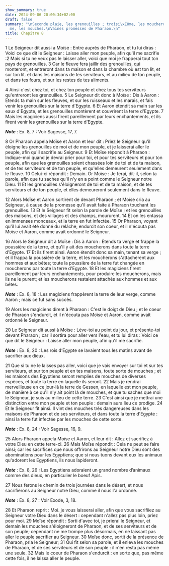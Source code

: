 ```yaml
---
show_summary: true
date: 2024-09-06 20:00:34+02:00
draft: false
summary: "\nSeconde plaie, les grenouilles ; troisi\xE8me, les moucherons ; quatri\xE8\
  me, les mouches.\nVaines promesses de Pharaon.\n"
title: Chapitre 8
---
```





1 Le Seigneur dit aussi a Moïse : Entre auprès de Pharaon, et tu lui diras : Voici ce que dit le Seigneur : Laisse aller mon peuple, afin qu'il me sacrifie :2 Mais si tu ne veux pas le laisser aller, voici que moi je frapperai tout ton pays de grenouilles. 3 Car le fleuve fera jaillir des grenouilles, qui monteront, et entreront dans ta maison et dans la chambre où est ton lit, et sur ton lit. et dans les maisons de tes serviteurs, et au milieu de ton peuple, et dans tes fours, et sur les restes de tes aliments.


4 Ainsi c'est chez toi, et chez ton peuple et chez tous tes serviteurs qu'entreront les grenouilles. 5 Le Seigneur dit donc à Moïse : Dis à Aaron : Etends ta main sur les fleuves, et sur les ruisseaux et les marais, et fais venir les grenouilles sur la terre d'Egypte. 6 Et Aaron étendit sa main sur les eaux d'Egypte, et les grenouilles montèrent et couvrirent la terre d'Egypte. 7 Mais les magiciens aussi firent pareillement par leurs enchantements, et ils firent venir les grenouilles sur la terre d'Egypte.

***Note*** :  Ex. 8, 7 : Voir Sagesse, 17, 7.

8 Or Pharaon appela Moïse et Aaron et leur dit : Priez le Seigneur qu'il éloigne les grenouilles de moi et de mon peuple, et je laisserai aller le peuple, afin qu'il sacrifie au Seigneur. 9 Et Moïse répondit à Pharaon : Indique-moi quand je devrai prier pour toi, et pour tes serviteurs et pour ton peuple, afin que les grenouilles soient chassées loin de toi et de ta maison, et de tes serviteurs et de ton peuple, et qu'elles demeurent seulement dans le fleuve. 10 Celui-ci répondit : Demain. Or Moïse : Je ferai, dit-il, selon ta parole, afin que tu saches qu'il n'y en a point comme le Seigneur notre Dieu. 11 Et les grenouilles s'éloigneront de toi et de ta maison, et de tes serviteurs et de ton peuple, et elles demeureront seulement dans le fleuve.


12 Alors Moïse et Aaron sortirent de devant Pharaon ; et Moïse cria au Seigneur, à cause de la promesse qu'il avait faite à Pharaon touchant les grenouilles. 13 Et le Seigneur fit selon la parole de Moïse ; et les grenouilles des maisons, et des villages et des champs, moururent. 14 Et on les entassa en immenses monceaux, et la terre en fut infectée. 15 Or Pharaon, voyant qu'il lui avait été donné du relâche, endurcit son coeur, et il n'écouta pas Moïse et Aaron, comme avait ordonné le Seigneur.


16 Alors le Seigneur dit à Moïse : Dis à Aaron : Etends ta verge et frappe la poussière de la terre, et qu'il y ait des moucherons dans toute la terre d'Egypte. 17 Et ils firent ainsi. Aaron étendit donc sa main, tenant sa verge ; et il frappa la poussière de la terre, et les moucherons s'attachèrent aux hommes et aux bêtes; toute la poussière de la terre fut changée en moucherons par toute la terre d'Egypte. 18 Et les magiciens firent pareillement par leurs enchantements, pour produire les moucherons, mais ils ne le purent; et les moucherons restaient attachés aux hommes et aux bêtes.

***Note*** :  Ex. 8, 18 : Les magiciens frappèrent la terre de leur verge, comme Aaron ; mais ce fut sans succès.

19 Alors les magiciens dirent à Pharaon : C'est le doigt de Dieu ; et le coeur de Pharaon s'endurcit, et il n'écouta pas Moïse et Aaron, comme avait ordonné le Seigneur.


20 Le Seigneur dit aussi à Moïse : Lève-toi au point du jour, et présente-toi devant Pharaon ; car il sortira pour aller vers l'eau, et tu lui diras : Voici ce que dit le Seigneur : Laisse aller mon peuple, afin qu'il me sacrifie.

***Note*** :  Ex. 8, 20 : Les rois d’Egypte se lavaient tous les matins avant de sacrifier aux dieux.


21 Que si tu ne le laisses pas aller, voici que je vais envoyer sur toi et sur tes serviteurs, et sur ton peuple et en tes maisons, toute sorte de mouches ; et les maisons des Egyptiens seront remplies de mouches de diverses espèces, et toute la terre en laquelle ils seront. 22 Mais je rendrai merveilleuse en ce jour-là la terre de Gessen, en laquelle est mon peuple, de manière à ce qu'il n'y ait point là de mouches, et que tu saches que moi le Seigneur, je suis au milieu de cette terre. 23 C'est ainsi que je mettrai une distinction entre mon peuple et ton peuple : demain aura lieu ce prodige. 24 Et le Seigneur fit ainsi. Il vint des mouches très dangereuses dans les maisons de Pharaon et de ses serviteurs, et dans toute la terre d'Egypte : ainsi la terre fut infectée par les mouches de cette sorte.

***Note*** :  Ex. 8, 24 : Voir Sagesse, 16, 9.

25 Alors Pharaon appela Moïse et Aaron, et leur dit : Allez et sacrifiez à votre Dieu en cette terre-ci. 26 Mais Moïse répondit : Cela ne peut se faire ainsi; car les sacrifices que nous offrirons au Seigneur notre Dieu sont des abominations pour les Egyptiens; que si nous tuons devant eux les animaux qu'adorent les Egyptiens, ils nous lapideront.

***Note*** :  Ex. 8, 26 : Les Egyptiens adoraient un grand nombre d’animaux comme des dieux, en particulier le boeuf Apis.

27 Nous ferons le chemin de trois journées dans le désert, et nous sacrifierons au Seigneur notre Dieu, comme il nous l'a ordonné.

***Note*** :  Ex. 8, 27 : Voir Exode, 3, 18.

28 Et Pharaon reprit : Moi. je vous laisserai aller, afin que vous sacrifiiez au Seigneur votre Dieu dans le désert : cependant n'allez pas plus loin, priez pour moi. 29 Moïse répondit : Sorti d'avec toi, je prierai le Seigneur, et demain les mouches s'éloigneront de Pharaon, et de ses serviteurs et de son peuple; cependant ne me trompe plus désormais, en ne laissant pas aller le peuple sacrifier au Seigneur. 30 Moïse donc, sortit de la présence de Pharaon, pria le Seigneur; 31 Qui fit selon sa parole, et il enleva les mouches de Pharaon, et de ses serviteurs et de son peuple : il n'en resta pas même une seule. 32 Mais le coeur de Pharaon s'endurcit : en sorte que, pas même cette fois, il ne laissa aller le peuple.

